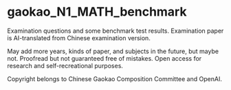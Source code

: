 # gaokao_N1_MATH_benchmark
Examination questions and some benchmark test results.
Examination paper is AI-translated from Chinese examination version.

May add more years, kinds of paper, and subjects in the future, but maybe not.
Proofread but not guaranteed free of mistakes.
Open access for research and self-recreational purposes.

Copyright belongs to Chinese Gaokao Composition Committee and OpenAI.

